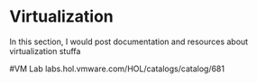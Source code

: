 # Virtualization

In this section, I would post documentation and resources about virtualization stuffa

#VM Lab
labs.hol.vmware.com/HOL/catalogs/catalog/681
